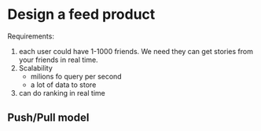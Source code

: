 # Design a feed product

Requirements:

1. each user could have 1-1000 friends. We need they can get stories from your friends in real time.
2. Scalability
    - milions fo query per second
    - a lot of data to store
3. can do ranking in real time

## Push/Pull model

